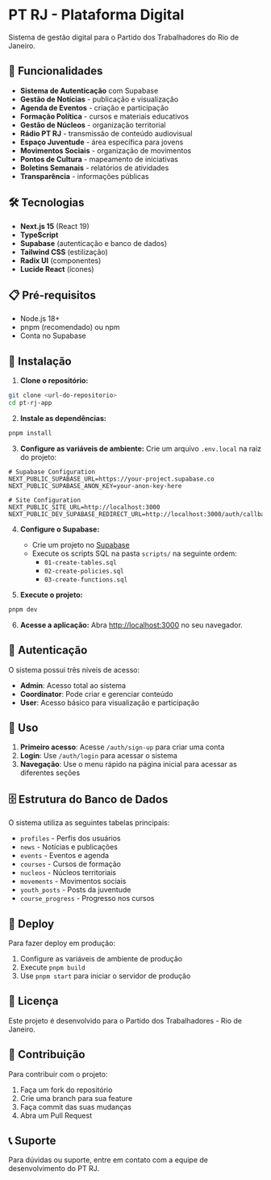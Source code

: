 # PT RJ - Plataforma Digital

Sistema de gestão digital para o Partido dos Trabalhadores do Rio de Janeiro.

## 🚀 Funcionalidades

- **Sistema de Autenticação** com Supabase
- **Gestão de Notícias** - publicação e visualização
- **Agenda de Eventos** - criação e participação
- **Formação Política** - cursos e materiais educativos
- **Gestão de Núcleos** - organização territorial
- **Rádio PT RJ** - transmissão de conteúdo audiovisual
- **Espaço Juventude** - área específica para jovens
- **Movimentos Sociais** - organização de movimentos
- **Pontos de Cultura** - mapeamento de iniciativas
- **Boletins Semanais** - relatórios de atividades
- **Transparência** - informações públicas

## 🛠️ Tecnologias

- **Next.js 15** (React 19)
- **TypeScript**
- **Supabase** (autenticação e banco de dados)
- **Tailwind CSS** (estilização)
- **Radix UI** (componentes)
- **Lucide React** (ícones)

## 📋 Pré-requisitos

- Node.js 18+ 
- pnpm (recomendado) ou npm
- Conta no Supabase

## 🔧 Instalação

1. **Clone o repositório:**
```bash
git clone <url-do-repositorio>
cd pt-rj-app
```

2. **Instale as dependências:**
```bash
pnpm install
```

3. **Configure as variáveis de ambiente:**
Crie um arquivo `.env.local` na raiz do projeto:

```env
# Supabase Configuration
NEXT_PUBLIC_SUPABASE_URL=https://your-project.supabase.co
NEXT_PUBLIC_SUPABASE_ANON_KEY=your-anon-key-here

# Site Configuration
NEXT_PUBLIC_SITE_URL=http://localhost:3000
NEXT_PUBLIC_DEV_SUPABASE_REDIRECT_URL=http://localhost:3000/auth/callback
```

4. **Configure o Supabase:**
   - Crie um projeto no [Supabase](https://supabase.com)
   - Execute os scripts SQL na pasta `scripts/` na seguinte ordem:
     - `01-create-tables.sql`
     - `02-create-policies.sql`
     - `03-create-functions.sql`

5. **Execute o projeto:**
```bash
pnpm dev
```

6. **Acesse a aplicação:**
Abra [http://localhost:3000](http://localhost:3000) no seu navegador.

## 🔐 Autenticação

O sistema possui três níveis de acesso:

- **Admin**: Acesso total ao sistema
- **Coordinator**: Pode criar e gerenciar conteúdo
- **User**: Acesso básico para visualização e participação

## 📱 Uso

1. **Primeiro acesso**: Acesse `/auth/sign-up` para criar uma conta
2. **Login**: Use `/auth/login` para acessar o sistema
3. **Navegação**: Use o menu rápido na página inicial para acessar as diferentes seções

## 🗄️ Estrutura do Banco de Dados

O sistema utiliza as seguintes tabelas principais:

- `profiles` - Perfis dos usuários
- `news` - Notícias e publicações
- `events` - Eventos e agenda
- `courses` - Cursos de formação
- `nucleos` - Núcleos territoriais
- `movements` - Movimentos sociais
- `youth_posts` - Posts da juventude
- `course_progress` - Progresso nos cursos

## 🚀 Deploy

Para fazer deploy em produção:

1. Configure as variáveis de ambiente de produção
2. Execute `pnpm build`
3. Use `pnpm start` para iniciar o servidor de produção

## 📄 Licença

Este projeto é desenvolvido para o Partido dos Trabalhadores - Rio de Janeiro.

## 🤝 Contribuição

Para contribuir com o projeto:

1. Faça um fork do repositório
2. Crie uma branch para sua feature
3. Faça commit das suas mudanças
4. Abra um Pull Request

## 📞 Suporte

Para dúvidas ou suporte, entre em contato com a equipe de desenvolvimento do PT RJ. 